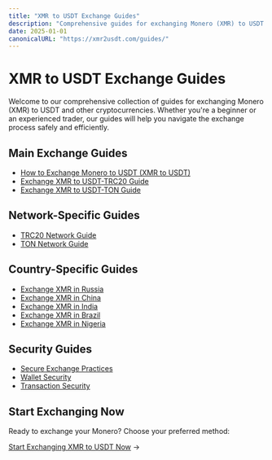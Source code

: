 ```yaml
---
title: "XMR to USDT Exchange Guides"
description: "Comprehensive guides for exchanging Monero (XMR) to USDT and other cryptocurrencies"
date: 2025-01-01
canonicalURL: "https://xmr2usdt.com/guides/"
---
```


# XMR to USDT Exchange Guides

Welcome to our comprehensive collection of guides for exchanging Monero (XMR) to USDT and other cryptocurrencies. Whether you're a beginner or an experienced trader, our guides will help you navigate the exchange process safely and efficiently.

## Main Exchange Guides

-   [How to Exchange Monero to USDT (XMR to USDT)](/exchanges/xmr-to-usdt/)
-   [Exchange XMR to USDT-TRC20 Guide](/exchanges/xmr-to-usdt-trc20/)
-   [Exchange XMR to USDT-TON Guide](/exchanges/xmr-to-usdt-ton/)

## Network-Specific Guides

-   [TRC20 Network Guide](/exchanges/xmr-to-usdt-trc20/)
-   [TON Network Guide](/exchanges/xmr-to-usdt-ton/)

## Country-Specific Guides

-   [Exchange XMR in Russia](/exchanges/countries/russia/)
-   [Exchange XMR in China](/exchanges/countries/china/)
-   [Exchange XMR in India](/exchanges/countries/india/)
-   [Exchange XMR in Brazil](/exchanges/countries/brazil/)
-   [Exchange XMR in Nigeria](/exchanges/countries/nigeria/)

## Security Guides

-   [Secure Exchange Practices](/guides/security/)
-   [Wallet Security](/guides/wallet-security/)
-   [Transaction Security](/guides/transaction-security/)

## Start Exchanging Now

Ready to exchange your Monero? Choose your preferred method:

[Start Exchanging XMR to USDT Now](/exchanges/xmr-to-usdt/) →
